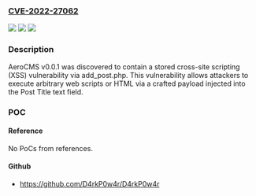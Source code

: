 ### [CVE-2022-27062](https://cve.mitre.org/cgi-bin/cvename.cgi?name=CVE-2022-27062)
![](https://img.shields.io/static/v1?label=Product&message=n%2Fa&color=blue)
![](https://img.shields.io/static/v1?label=Version&message=n%2Fa&color=blue)
![](https://img.shields.io/static/v1?label=Vulnerability&message=n%2Fa&color=brighgreen)

### Description

AeroCMS v0.0.1 was discovered to contain a stored cross-site scripting (XSS) vulnerability via add_post.php. This vulnerability allows attackers to execute arbitrary web scripts or HTML via a crafted payload injected into the Post Title text field.

### POC

#### Reference
No PoCs from references.

#### Github
- https://github.com/D4rkP0w4r/D4rkP0w4r

